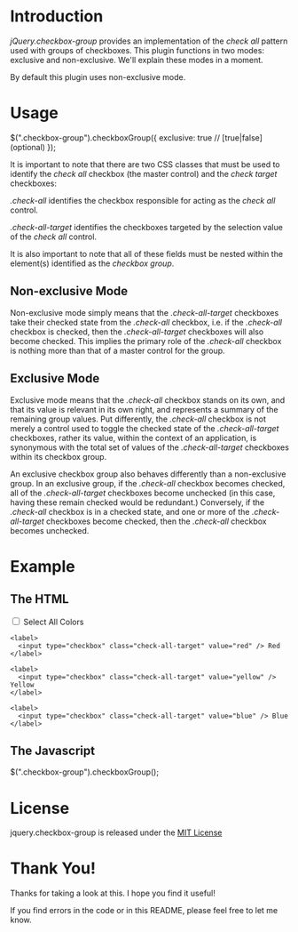 # Introduction #

*jQuery.checkbox-group* provides an implementation of the _check all_ pattern used
with groups of checkboxes.  This plugin functions in two modes: exclusive and
non-exclusive.  We'll explain these modes in a moment.  

By default this plugin uses non-exclusive mode.

# Usage #

  $(".checkbox-group").checkboxGroup({ 
    exclusive: true   // [true|false] (optional)
  });
  
It is important to note that there are two CSS classes that must be used
to identify the _check all_ checkbox (the master control) and the 
_check target_ checkboxes:

*.check-all* identifies the checkbox responsible for acting as the _check all_
control.

*.check-all-target* identifies the checkboxes targeted by the selection value
of the _check all_ control.

It is also important to note that all of these fields must be nested within
the element(s) identified as the _checkbox group_.

## Non-exclusive Mode ##

Non-exclusive mode simply means that the *.check-all-target* checkboxes take 
their checked state from the *.check-all* checkbox, i.e. if the *.check-all* 
checkbox is checked, then the *.check-all-target* checkboxes will also become
checked.  This implies the primary role of the *.check-all* checkbox is nothing
more than that of a master control for the group.

## Exclusive Mode ##

Exclusive mode means that the *.check-all* checkbox stands on its
own, and that its value is relevant in its own right, and represents a summary
of the remaining group values.  Put differently, the *.check-all* checkbox is 
not merely a control used to toggle the checked state of the *.check-all-target* 
checkboxes, rather its value, within the context of an application, is synonymous
with the total set of values of the *.check-all-target* checkboxes within its 
checkbox group.

An exclusive checkbox group also behaves differently than a non-exclusive group.  In
an exclusive group, if the *.check-all* checkbox becomes checked, all of the *.check-all-target*
checkboxes become unchecked (in this case, having these remain checked would be redundant.)
Conversely, if the *.check-all* checkbox is in a checked state, and one or more
of the *.check-all-target* checkboxes become checked, then the *.check-all* checkbox 
becomes unchecked.
  
# Example #

## The HTML ##

  <div class="checkbox-group">
    <label>
      <input type="checkbox" class="check-all" value="all" /> Select All Colors
    </label>
    
    <label>
      <input type="checkbox" class="check-all-target" value="red" /> Red
    </label>
    
    <label>
      <input type="checkbox" class="check-all-target" value="yellow" /> Yellow
    </label>
    
    <label>
      <input type="checkbox" class="check-all-target" value="blue" /> Blue
    </label>
  </div>
  
## The Javascript ##

  $(".checkbox-group").checkboxGroup();
  
# License #

jquery.checkbox-group is released under the [MIT License](http://www.opensource.org/licenses/MIT)
  
# Thank You! #

Thanks for taking a look at this.  I hope you find it useful!

If you find errors in the code or in this README, please feel free to let me know.